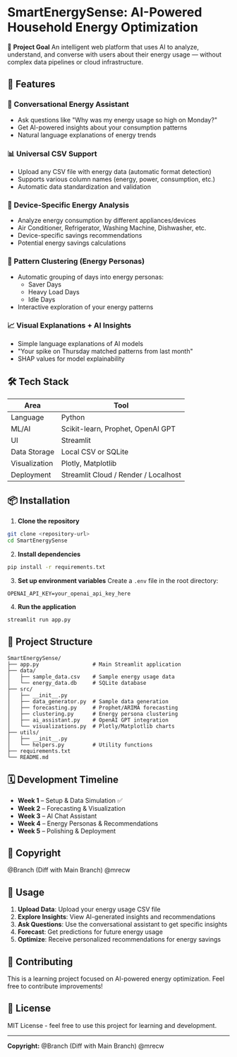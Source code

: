 # SmartEnergySense: AI-Powered Household Energy Optimization

🧠 **Project Goal**
An intelligent web platform that uses AI to analyze, understand, and converse with users about their energy usage — without complex data pipelines or cloud infrastructure.

## 🚀 Features

### 🤖 Conversational Energy Assistant
- Ask questions like "Why was my energy usage so high on Monday?"
- Get AI-powered insights about your consumption patterns
- Natural language explanations of energy trends

### 📊 Universal CSV Support
- Upload any CSV file with energy data (automatic format detection)
- Supports various column names (energy, power, consumption, etc.)
- Automatic data standardization and validation

### 🎯 Device-Specific Energy Analysis
- Analyze energy consumption by different appliances/devices
- Air Conditioner, Refrigerator, Washing Machine, Dishwasher, etc.
- Device-specific savings recommendations
- Potential energy savings calculations

### 🧩 Pattern Clustering (Energy Personas)
- Automatic grouping of days into energy personas:
  - Saver Days
  - Heavy Load Days  
  - Idle Days
- Interactive exploration of your energy patterns

### 📈 Visual Explanations + AI Insights
- Simple language explanations of AI models
- "Your spike on Thursday matched patterns from last month"
- SHAP values for model explainability

## 🛠️ Tech Stack

| Area | Tool |
|------|------|
| Language | Python |
| ML/AI | Scikit-learn, Prophet, OpenAI GPT |
| UI | Streamlit |
| Data Storage | Local CSV or SQLite |
| Visualization | Plotly, Matplotlib |
| Deployment | Streamlit Cloud / Render / Localhost |

## 📦 Installation

1. **Clone the repository**
```bash
git clone <repository-url>
cd SmartEnergySense
```

2. **Install dependencies**
```bash
pip install -r requirements.txt
```

3. **Set up environment variables**
Create a `.env` file in the root directory:
```
OPENAI_API_KEY=your_openai_api_key_here
```

4. **Run the application**
```bash
streamlit run app.py
```

## 📁 Project Structure

```
SmartEnergySense/
├── app.py                 # Main Streamlit application
├── data/
│   ├── sample_data.csv    # Sample energy usage data
│   └── energy_data.db     # SQLite database
├── src/
│   ├── __init__.py
│   ├── data_generator.py  # Sample data generation
│   ├── forecasting.py     # Prophet/ARIMA forecasting
│   ├── clustering.py      # Energy persona clustering
│   ├── ai_assistant.py    # OpenAI GPT integration
│   └── visualizations.py  # Plotly/Matplotlib charts
├── utils/
│   ├── __init__.py
│   └── helpers.py         # Utility functions
├── requirements.txt
└── README.md
```

## 🗓️ Development Timeline

- **Week 1** – Setup & Data Simulation ✅
- **Week 2** – Forecasting & Visualization
- **Week 3** – AI Chat Assistant
- **Week 4** – Energy Personas & Recommendations
- **Week 5** – Polishing & Deployment

## 📄 Copyright

@Branch (Diff with Main Branch) @mrecw

## 🎯 Usage

1. **Upload Data**: Upload your energy usage CSV file
2. **Explore Insights**: View AI-generated insights and recommendations
3. **Ask Questions**: Use the conversational assistant to get specific insights
4. **Forecast**: Get predictions for future energy usage
5. **Optimize**: Receive personalized recommendations for energy savings

## 🤝 Contributing

This is a learning project focused on AI-powered energy optimization. Feel free to contribute improvements!

## 📄 License

MIT License - feel free to use this project for learning and development.

---

**Copyright:** @Branch (Diff with Main Branch) @mrecw 